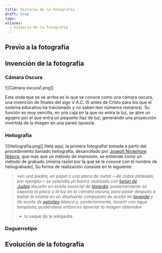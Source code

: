 ```yaml
---
title: Historia de la fotografía
draft: true
tags: 
aliases:
  - historia de la fotografía
---
```

## Previo a la fotografía

## Invención de la fotografía

### Cámara Oscura
![[Cámara oscura1.png]]

Esta onda que se ve arriba es lo que se conoce como una cámara oscura, una invención de finales del sigo V A.C. (5 antes de Cristo para los que el sistema educativo ha traicionado y no saben leer números romanos). 
Su función es muy sencilla, en una caja en la que no entra la luz, se abre un agujero por el que entra un pequeño haz de luz, generando una proyección invertida de la imagen en una pared opuesta.
### Heliografía

![[Heliografía.png]]
Hela aquí, la primera fotografía! 
tomada a partir del procedimiento llamado heliografía, desarrollado por [Joseph Nicéphore Niépce](https://es.wikipedia.org/wiki/Joseph_Nic%C3%A9phore_Ni%C3%A9pce), que mas que un método de impresión, se entiende como un método de grabado (misma razón por la que se le conoce con el nombre de heliograbado), Su forma de realización consiste en lo siguiente:
> «_en una piedra, un papel o una placa de metal —de cobre plateado, por ejemplo— se extendía un barniz realizado con [betún de Judea](https://es.wikipedia.org/wiki/Bet%C3%BAn_de_Judea "Betún de Judea") disuelto en aceite esencial de [lavanda](https://es.wikipedia.org/wiki/Lavandula "Lavandula"), posteriormente se exponía la placa a la luz en la cámara oscura, para pasar después a bañar la misma en un disolvente compuesto de aceite de [lavanda](https://es.wikipedia.org/wiki/Lavandula "Lavandula") y de aceite de [petróleo](https://es.wikipedia.org/wiki/Petr%C3%B3leo "Petróleo") blanco y, posteriormente, lavarlo con agua templada, pudiéndose entonces apreciar la imagen obtenida_»
> - lo saque de la wikipedia



### Daguerrotipo


## Evolución de la fotografía


